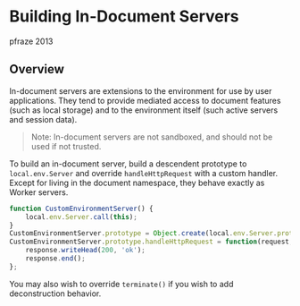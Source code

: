 Building In-Document Servers
============================

pfraze 2013


## Overview

In-document servers are extensions to the environment for use by user applications. They tend to provide mediated access to document features (such as local storage) and to the environment itself (such active servers and session data).

 > Note: In-document servers are not sandboxed, and should not be used if not trusted.

To build an in-document server, build a descendent prototype to `local.env.Server` and override `handleHttpRequest` with a custom handler. Except for living in the document namespace, they behave exactly as Worker servers.

```javascript
function CustomEnvironmentServer() {
	local.env.Server.call(this);
}
CustomEnvironmentServer.prototype = Object.create(local.env.Server.prototype);
CustomEnvironmentServer.prototype.handleHttpRequest = function(request, response) {
	response.writeHead(200, 'ok');
	response.end();
};
```

You may also wish to override `terminate()` if you wish to add deconstruction behavior.